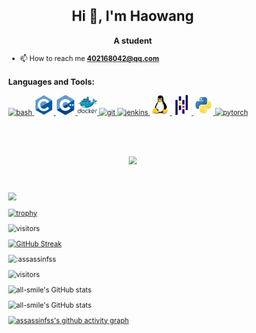
<h1 align="center">Hi 👋, I'm Haowang</h1>
<h3 align="center">A student</h3>

- 📫 How to reach me **402168042@qq.com**

<h3 align="left">Languages and Tools:</h3>
<p align="left"> <a href="https://www.gnu.org/software/bash/" target="_blank" rel="noreferrer"> <img src="https://www.vectorlogo.zone/logos/gnu_bash/gnu_bash-icon.svg" alt="bash" width="40" height="40"/> </a> <a href="https://www.cprogramming.com/" target="_blank" rel="noreferrer"> <img src="https://raw.githubusercontent.com/devicons/devicon/master/icons/c/c-original.svg" alt="c" width="40" height="40"/> </a> <a href="https://www.w3schools.com/cpp/" target="_blank" rel="noreferrer"> <img src="https://raw.githubusercontent.com/devicons/devicon/master/icons/cplusplus/cplusplus-original.svg" alt="cplusplus" width="40" height="40"/> </a> <a href="https://www.docker.com/" target="_blank" rel="noreferrer"> <img src="https://raw.githubusercontent.com/devicons/devicon/master/icons/docker/docker-original-wordmark.svg" alt="docker" width="40" height="40"/> </a> <a href="https://git-scm.com/" target="_blank" rel="noreferrer"> <img src="https://www.vectorlogo.zone/logos/git-scm/git-scm-icon.svg" alt="git" width="40" height="40"/> </a> <a href="https://www.jenkins.io" target="_blank" rel="noreferrer"> <img src="https://www.vectorlogo.zone/logos/jenkins/jenkins-icon.svg" alt="jenkins" width="40" height="40"/> </a> <a href="https://www.linux.org/" target="_blank" rel="noreferrer"> <img src="https://raw.githubusercontent.com/devicons/devicon/master/icons/linux/linux-original.svg" alt="linux" width="40" height="40"/> </a> <a href="https://pandas.pydata.org/" target="_blank" rel="noreferrer"> <img src="https://raw.githubusercontent.com/devicons/devicon/2ae2a900d2f041da66e950e4d48052658d850630/icons/pandas/pandas-original.svg" alt="pandas" width="40" height="40"/> </a> <a href="https://www.python.org" target="_blank" rel="noreferrer"> <img src="https://raw.githubusercontent.com/devicons/devicon/master/icons/python/python-original.svg" alt="python" width="40" height="40"/> </a> <a href="https://pytorch.org/" target="_blank" rel="noreferrer"> <img src="https://www.vectorlogo.zone/logos/pytorch/pytorch-icon.svg" alt="pytorch" width="40" height="40"/> </a> </p>

&nbsp;
&nbsp;
&nbsp;

<h1 align="center"> <img src="https://readme-typing-svg.herokuapp.com/?lines=这世界那么多人;致敬奋斗路上劈星斩月的你!&center=true&size=27"> </h1>


&nbsp;
&nbsp;

![](https://img.shields.io/badge/goodgood_study-dayday_up-yellowblue)

[![trophy](https://github-profile-trophy.vercel.app/?username=assassinfss)](https://github.com/ryo-ma/github-profile-trophy)

![visitors](https://visitor-badge.glitch.me/badge?page_id=assassinfss&left_color=green&right_color=red)

[![GitHub Streak](https://github-readme-streak-stats.herokuapp.com/?user=assassinfss&theme=dark)](https://git.io/streak-stats)

![:assassinfss](https://count.getloli.com/get/@:assassinfss?theme=gelbooru-h)

![visitors](https://visitor-badge.glitch.me/badge?page_id=page.id&left_color=green&right_color=red)

![all-smile's GitHub stats](https://github-readme-stats.vercel.app/api?username=assassinfss&show_icons=true&theme=tokyonight)

![all-smile's GitHub stats](https://github-readme-stats.vercel.app/api/top-langs?username=assassinfss&show_icons=true&theme=tokyonight)

[![assassinfss's github activity graph](https://github-readme-activity-graph.vercel.app/graph?username=assassinfss&theme=github)](https://github.com/assassinfss/github-readme-activity-graph)
